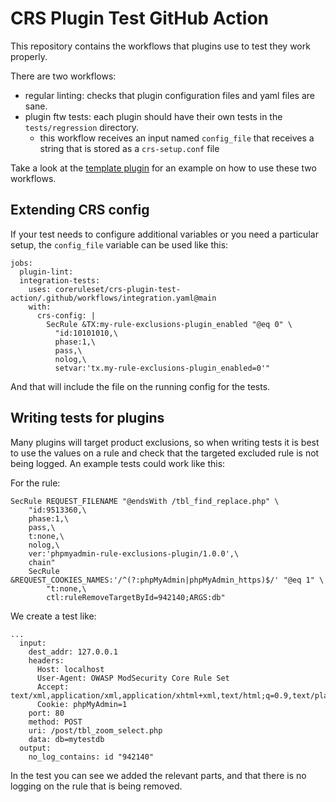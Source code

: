 # CRS Plugin Test GitHub Action

This repository contains the workflows that plugins use to test they work properly.

There are two workflows:

- regular linting: checks that plugin configuration files and yaml files are sane.
- plugin ftw tests: each plugin should have their own tests in the `tests/regression` directory.
  - this workflow receives an input named `config_file` that receives a string that is stored as a
    `crs-setup.conf` file

Take a look at the [template plugin](https://github.com/coreruleset/template-plugin) for an example on how to use these two workflows.

## Extending CRS config

If your test needs to configure additional variables or you need a particular setup, the `config_file` variable can be used like this:
```
jobs:
  plugin-lint:
  integration-tests:
    uses: coreruleset/crs-plugin-test-action/.github/workflows/integration.yaml@main
    with:
      crs-config: |
        SecRule &TX:my-rule-exclusions-plugin_enabled "@eq 0" \
          "id:10101010,\
          phase:1,\
          pass,\
          nolog,\
          setvar:'tx.my-rule-exclusions-plugin_enabled=0'"
```

And that will include the file on the running config for the tests.

## Writing tests for plugins

Many plugins will target product exclusions, so when writing tests it is best to use the values on a rule and check that the targeted excluded rule is not being logged. An example tests could work like this:

For the rule:
```
SecRule REQUEST_FILENAME "@endsWith /tbl_find_replace.php" \
    "id:9513360,\
    phase:1,\
    pass,\
    t:none,\
    nolog,\
    ver:'phpmyadmin-rule-exclusions-plugin/1.0.0',\
    chain"
    SecRule &REQUEST_COOKIES_NAMES:'/^(?:phpMyAdmin|phpMyAdmin_https)$/' "@eq 1" \
        "t:none,\
        ctl:ruleRemoveTargetById=942140;ARGS:db"
```

We create a test like:
```
...
  input:
    dest_addr: 127.0.0.1
    headers:
      Host: localhost
      User-Agent: OWASP ModSecurity Core Rule Set
      Accept: text/xml,application/xml,application/xhtml+xml,text/html;q=0.9,text/plain;q=0.8,image/png,*/*;q=0.5
      Cookie: phpMyAdmin=1
    port: 80
    method: POST
    uri: /post/tbl_zoom_select.php
    data: db=mytestdb
  output:
    no_log_contains: id "942140"
```

In the test you can see we added the relevant parts, and that there is no logging on the rule that is being removed.
